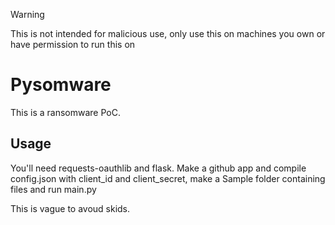> [!warning]
> This is not intended for malicious use, only use this on machines you own or have permission to run this on

# Pysomware
This is a ransomware PoC.

## Usage
You'll need requests-oauthlib and flask.
Make a github app and compile config.json with client_id and client_secret, make a Sample folder containing files and run main.py

This is vague to avoud skids.
